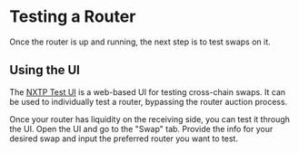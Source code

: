# Testing a Router

Once the router is up and running, the next step is to test swaps on it.

## Using the UI

The [NXTP Test UI](https://nxtp.connext.network) is a web-based UI for testing cross-chain swaps. It can be used to individually test a router, bypassing the router auction process.

Once your router has liquidity on the receiving side, you can test it through the UI. Open the UI and go to the "Swap" tab. Provide the info for your desired swap and input the preferred router you want to test.
